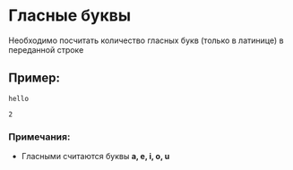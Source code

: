 # Гласные буквы
Необходимо посчитать количество гласных букв (только в латинице) в переданной строке

## Пример:
~~~
hello
~~~

~~~
2
~~~

### Примечания:
- Гласными считаются буквы **a, e, i, o, u**